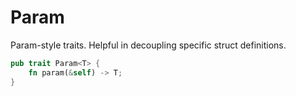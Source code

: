 # Param

Param-style traits. Helpful in decoupling specific struct definitions.

```rust
pub trait Param<T> {
    fn param(&self) -> T;
}
```